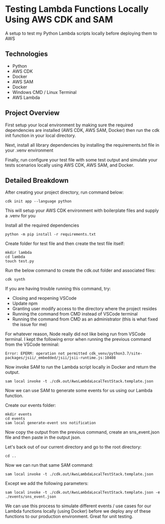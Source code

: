 # Testing Lambda Functions Locally Using AWS CDK and SAM
A setup to test my Python Lambda scripts locally before deploying them to AWS 
## Technologies
* Python
* AWS CDK
* Docker
* AWS SAM
* Docker
* Windows CMD / Linux Terminal
* AWS Lambda

## Project Overview

First setup your local environment by making sure the required dependencies are installed (AWS CDK, AWS SAM, Docker) then run the cdk init function in your local directory.

Next, install all library dependencies by installing the requirements.txt file in your .venv environment

Finally, run configure your test file with some test output and simulate your tests scenarios locally using AWS CDK, AWS SAM, and Docker.

## Detailed Breakdown

After creating your project directory, run command below:
```
cdk init app --language python
```

This will setup your AWS CDK environment with boilerplate files and supply a .venv for you

Install all the required dependencies
```
python -m pip install -r requirements.txt
```

Create folder for test file and then create the test file itself:
```
mkdir lambda
cd lambda
touch test.py
```

Run the below command to create the cdk.out folder and associated files:
```
cdk synth
```

If you are having trouble running this command, try:
* Closing and reopening VSCode
* Update npm
* Granting user modify access to the directory where the project resides
* Running the command from CMD instead of VSCode terminal
* Running the command from CMD as an administrator (this is what fixed the issue for me)

For whatever reason, Node really did not like being run from VSCode terminal. I kept the following error when running the previous command from the VSCode terminal: 
```
Error: EPERM: operation not permitted cdk_venv/python3.7/site-packages/jsii/_embedded/jsii/jsii-runtime.js:10408
```

Now invoke SAM to run the Lambda script locally in Docker and return the output.
```
sam local invoke -t ./cdk.out/AwsLambdaLocalTestStack.template.json
```

Now we can use SAM to generate some events for us using our Lambda function.

Create our events folder:

```
mkdir events
cd events
sam local generate-event sns notification
```

Now copy the output from the previous command, create an sns_event.json file and then paste in the output json.

Let's back out of our current directory and go to the root directory:

```
cd ..
```

Now we can run that same SAM command:

```
sam local invoke -t ./cdk.out/AwsLambdaLocalTestStack.template.json
```

Except we add the following parameters:

```
sam local invoke -t ./cdk.out/AwsLambdaLocalTestStack.template.json -e ./events/sns_event.json
```

We can use this process to simulate different events / use cases for our Lambda functions locally (using Docker) before we deploy any of these functions to our production environment. Great for unit testing.
